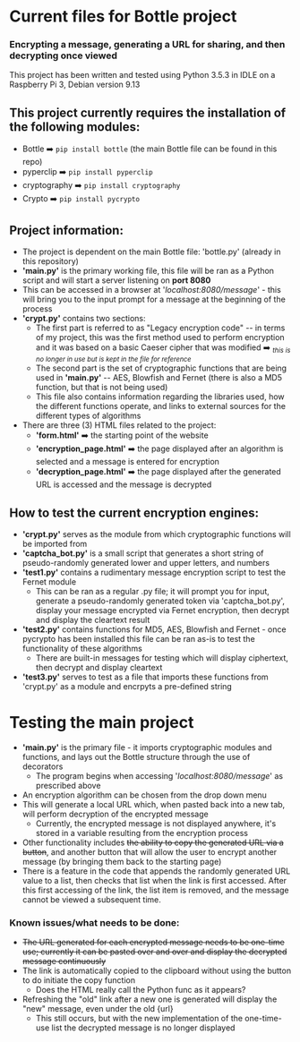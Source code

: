 # Current files for Bottle project

### Encrypting a message, generating a URL for sharing, and then decrypting once viewed

This project has been written and tested using Python 3.5.3 in IDLE on a Raspberry Pi 3, Debian version 9.13

## This project currently requires the installation of the following modules:
  * Bottle :arrow_right: `pip install bottle` (the main Bottle file can be found in this repo)
  * pyperclip :arrow_right: `pip install pyperclip`
  * cryptography :arrow_right: `pip install cryptography` 
  * Crypto :arrow_right: `pip install pycrypto`

## Project information:

* The project is dependent on the main Bottle file: 'bottle.py' (already in this repository)
* __'main.py'__ is the primary working file, this file will be ran as a Python script and will start a server listening on __port 8080__
* This can be accessed in a browser at '_localhost:8080/message_' - this will bring you to the input prompt for a message at the beginning of the process
* __'crypt.py'__ contains two sections:
  * The first part is referred to as "Legacy encryption code" -- in terms of my project, this was the first method used to perform encryption and it was based on a basic Caeser cipher that was modified :arrow_right: <sub>_this is no longer in use but is kept in the file for reference_</sub>
  * The second part is the set of cryptographic functions that are being used in __'main.py'__ -- AES, Blowfish and Fernet (there is also a MD5 function, but that is not being used)
  * This file also contains information regarding the libraries used, how the different functions operate, and links to external sources for the different types of algorithms
* There are three (3) HTML files related to the project:
  * __'form.html'__ :arrow_right: the starting point of the website
  * __'encryption_page.html'__ :arrow_right: the page displayed after an algorithm is selected and a message is entered for encryption
  * __'decryption_page.html'__ :arrow_right: the page displayed after the generated URL is accessed and the message is decrypted

## How to test the current encryption engines:

* __'crypt.py'__ serves as the module from which cryptographic functions will be imported from
* __'captcha_bot.py'__ is a small script that generates a short string of pseudo-randomly generated lower and upper letters, and numbers
* __'test1.py'__ contains a rudimentary message encryption script to test the Fernet module
  * This can be ran as a regular .py file; it will prompt you for input, generate a pseudo-randomly generated token via 'captcha_bot.py', display your message encrypted via Fernet encryption, then decrypt and display the cleartext result
* __'test2.py'__ contains functions for MD5, AES, Blowfish and Fernet - once pycrypto has been installed this file can be ran as-is to test the functionality of these algorithms
  * There are built-in messages for testing which will display ciphertext, then decrypt and display cleartext
* __'test3.py'__ serves to test as a file that imports these functions from 'crypt.py' as a module and encrpyts a pre-defined string

# Testing the main project

* __'main.py'__ is the primary file - it imports cryptographic modules and functions, and lays out the Bottle structure through the use of decorators
  * The program begins when accessing '_localhost:8080/message_' as prescribed above
* An encryption algorithm can be chosen from the drop down menu
* This will generate a local URL which, when pasted back into a new tab, will perform decryption of the encrypted message
  * Currently, the encrypted message is not displayed anywhere, it's stored in a variable resulting from the encryption process
* Other functionality includes ~~the ability to copy the generated URL via a button~~, and another button that will allow the user to encrypt another message (by bringing them back to the starting page)
* There is a feature in the code that appends the randomly generated URL value to a list, then checks that list when the link is first accessed. After this first accessing of the link, the list item is removed, and the message cannot be viewed a subsequent time.

### Known issues/what needs to be done:

* ~~The URL generated for each encrypted message needs to be one-time use; currently it can be pasted over and over and display the decrypted message continuously~~
* The link is automatically copied to the clipboard without using the button to do initiate the copy function
  * Does the HTML really call the Python func as it appears?
* Refreshing the "old" link after a new one is generated will display the "new" message, even under the old {url}
  * This still occurs, but with the new implementation of the one-time-use list the decrypted message is no longer displayed

